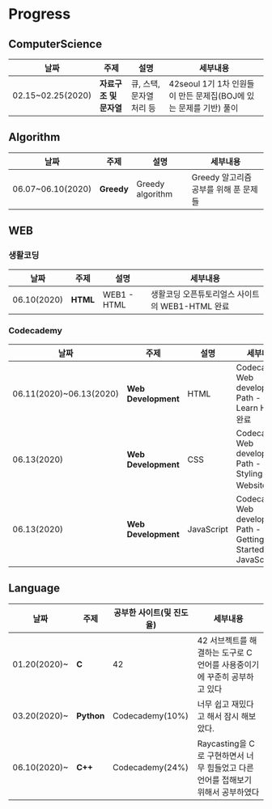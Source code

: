 # Progress

## ComputerScience

|날짜|주제|설명|세부내용|
|---|---|---|---|
|02.15~02.25(2020)|**자료구조 및 문자열**|큐, 스택, 문자열 처리 등|42seoul 1기 1차 인원들이 만든 문제집(BOJ에 있는 문제를 기반) 풀이|

## Algorithm

|날짜|주제|설명|세부내용|
|---|---|---|---|
|06.07~06.10(2020)|**Greedy**|Greedy algorithm|Greedy 알고리즘 공부를 위해 푼 문제들|

## WEB

### 생활코딩

|날짜|주제|설명|세부내용|
|---|---|---|---|
|06.10(2020)|**HTML**|WEB1 - HTML|생활코딩 오픈튜토리얼스 사이트의 WEB1-HTML 완료|

### Codecademy

|날짜|주제|설명|세부내용|
|---|---|---|---|
|06.11(2020)~06.13(2020)|**Web Development**|HTML|Codecademy Web development Path - (1) Learn HTML 완료|
|06.13(2020)|**Web Development**|CSS|Codecademy Web development Path - (2) Styling a Website 완료|
|06.13(2020)|**Web Development**|JavaScript|Codecademy Web development Path - (3) Getting Started with JavaScript|


## Language

|날짜|주제|공부한 사이트(및 진도율)|세부내용|
|---|---|---|---|
|01.20(2020)~|**C**|42|42 서브젝트를 해결하는 도구로 C언어를 사용중이기에 꾸준히 공부하고 있다|
|03.20(2020)~|**Python**|Codecademy(10%)|너무 쉽고 재밌다고 해서 잠시 해보았다.|
|06.10(2020)~|**C++**|Codecademy(24%)|Raycasting을 C로 구현하면서 너무 힘들었고 다른 언어를 접해보기 위해서 공부하였다|
